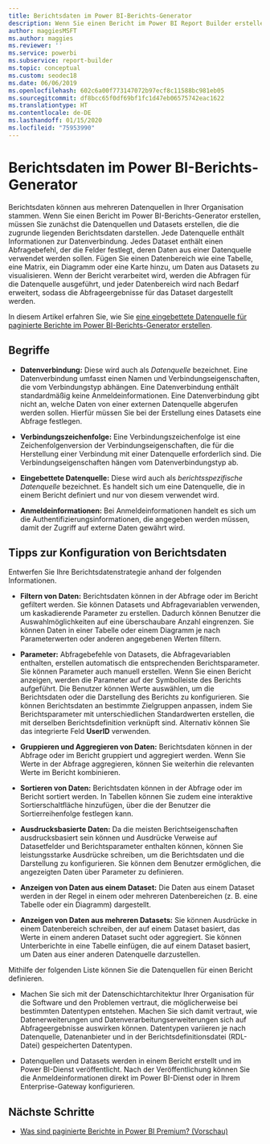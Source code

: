 ```yaml
---
title: Berichtsdaten im Power BI-Berichts-Generator
description: Wenn Sie einen Bericht im Power BI Report Builder erstellen, müssen Sie zunächst die Datenquellen und Datasets erstellen, die die zugrunde liegenden Berichtsdaten darstellen.
author: maggiesMSFT
ms.author: maggies
ms.reviewer: ''
ms.service: powerbi
ms.subservice: report-builder
ms.topic: conceptual
ms.custom: seodec18
ms.date: 06/06/2019
ms.openlocfilehash: 602c6a00f773147072b97ecf8c11588bc981eb05
ms.sourcegitcommit: df8bcc65f0df69bf1fc1d47eb06575742eac1622
ms.translationtype: HT
ms.contentlocale: de-DE
ms.lasthandoff: 01/15/2020
ms.locfileid: "75953990"
---
```

# <a name="report-data-in-power-bi-report-builder"></a>Berichtsdaten im Power BI-Berichts-Generator

Berichtsdaten können aus mehreren Datenquellen in Ihrer Organisation stammen. Wenn Sie einen Bericht im Power BI-Berichts-Generator erstellen, müssen Sie zunächst die Datenquellen und Datasets erstellen, die die zugrunde liegenden Berichtsdaten darstellen. Jede Datenquelle enthält Informationen zur Datenverbindung. Jedes Dataset enthält einen Abfragebefehl, der die Felder festlegt, deren Daten aus einer Datenquelle verwendet werden sollen. Fügen Sie einen Datenbereich wie eine Tabelle, eine Matrix, ein Diagramm oder eine Karte hinzu, um Daten aus Datasets zu visualisieren. Wenn der Bericht verarbeitet wird, werden die Abfragen für die Datenquelle ausgeführt, und jeder Datenbereich wird nach Bedarf erweitert, sodass die Abfrageergebnisse für das Dataset dargestellt werden.  

In diesem Artikel erfahren Sie, wie Sie [eine eingebettete Datenquelle für paginierte Berichte im Power BI-Berichts-Generator erstellen](paginated-reports-embedded-data-source.md).


##  <a name="BkMk_ReportDataTerms"></a> Begriffe  
  
- **Datenverbindung:** Diese wird auch als *Datenquelle* bezeichnet. Eine Datenverbindung umfasst einen Namen und Verbindungseigenschaften, die vom Verbindungstyp abhängen. Eine Datenverbindung enthält standardmäßig keine Anmeldeinformationen. Eine Datenverbindung gibt nicht an, welche Daten von einer externen Datenquelle abgerufen werden sollen. Hierfür müssen Sie bei der Erstellung eines Datasets eine Abfrage festlegen.  
  
- **Verbindungszeichenfolge:** Eine Verbindungszeichenfolge ist eine Zeichenfolgenversion der Verbindungseigenschaften, die für die Herstellung einer Verbindung mit einer Datenquelle erforderlich sind. Die Verbindungseigenschaften hängen vom Datenverbindungstyp ab.  
  
- **Eingebettete Datenquelle:** Diese wird auch als *berichtsspezifische Datenquelle* bezeichnet. Es handelt sich um eine Datenquelle, die in einem Bericht definiert und nur von diesem verwendet wird.  
  
- **Anmeldeinformationen:** Bei Anmeldeinformationen handelt es sich um die Authentifizierungsinformationen, die angegeben werden müssen, damit der Zugriff auf externe Daten gewährt wird.  
  
##  <a name="BkMk_ReportDataTips"></a> Tipps zur Konfiguration von Berichtsdaten

 Entwerfen Sie Ihre Berichtsdatenstrategie anhand der folgenden Informationen.  
  
- **Filtern von Daten:** Berichtsdaten können in der Abfrage oder im Bericht gefiltert werden. Sie können Datasets und Abfragevariablen verwenden, um kaskadierende Parameter zu erstellen. Dadurch können Benutzer die Auswahlmöglichkeiten auf eine überschaubare Anzahl eingrenzen. Sie können Daten in einer Tabelle oder einem Diagramm je nach Parameterwerten oder anderen angegebenen Werten filtern.  
  
- **Parameter:** Abfragebefehle von Datasets, die Abfragevariablen enthalten, erstellen automatisch die entsprechenden Berichtsparameter. Sie können Parameter auch manuell erstellen. Wenn Sie einen Bericht anzeigen, werden die Parameter auf der Symbolleiste des Berichts aufgeführt. Die Benutzer können Werte auswählen, um die Berichtsdaten oder die Darstellung des Berichts zu konfigurieren. Sie können Berichtsdaten an bestimmte Zielgruppen anpassen, indem Sie Berichtsparameter mit unterschiedlichen Standardwerten erstellen, die mit derselben Berichtsdefinition verknüpft sind. Alternativ können Sie das integrierte Feld **UserID** verwenden. 
  
- **Gruppieren und Aggregieren von Daten:** Berichtsdaten können in der Abfrage oder im Bericht gruppiert und aggregiert werden. Wenn Sie Werte in der Abfrage aggregieren, können Sie weiterhin die relevanten Werte im Bericht kombinieren.  
  
- **Sortieren von Daten:** Berichtsdaten können in der Abfrage oder im Bericht sortiert werden. In Tabellen können Sie zudem eine interaktive Sortierschaltfläche hinzufügen, über die der Benutzer die Sortierreihenfolge festlegen kann.  
  
- **Ausdrucksbasierte Daten:** Da die meisten Berichtseigenschaften ausdrucksbasiert sein können und Ausdrücke Verweise auf Datasetfelder und Berichtsparameter enthalten können, können Sie leistungsstarke Ausdrücke schreiben, um die Berichtsdaten und die Darstellung zu konfigurieren. Sie können dem Benutzer ermöglichen, die angezeigten Daten über Parameter zu definieren.  
  
- **Anzeigen von Daten aus einem Dataset:** Die Daten aus einem Dataset werden in der Regel in einem oder mehreren Datenbereichen (z. B. eine Tabelle oder ein Diagramm) dargestellt.  
  
- **Anzeigen von Daten aus mehreren Datasets:** Sie können Ausdrücke in einem Datenbereich schreiben, der auf einem Dataset basiert, das Werte in einem anderen Dataset sucht oder aggregiert. Sie können Unterberichte in eine Tabelle einfügen, die auf einem Dataset basiert, um Daten aus einer anderen Datenquelle darzustellen.  
  
 Mithilfe der folgenden Liste können Sie die Datenquellen für einen Bericht definieren.  
  
- Machen Sie sich mit der Datenschichtarchitektur Ihrer Organisation für die Software und den Problemen vertraut, die möglicherweise bei bestimmten Datentypen entstehen. Machen Sie sich damit vertraut, wie Datenerweiterungen und Datenverarbeitungserweiterungen sich auf Abfrageergebnisse auswirken können. Datentypen variieren je nach Datenquelle, Datenanbieter und in der Berichtsdefinitionsdatei (RDL-Datei) gespeicherten Datentypen.  
  
- Datenquellen und Datasets werden in einem Bericht erstellt und im Power BI-Dienst veröffentlicht. Nach der Veröffentlichung können Sie die Anmeldeinformationen direkt im Power BI-Dienst oder in Ihrem Enterprise-Gateway konfigurieren. 

## <a name="next-steps"></a>Nächste Schritte

- [Was sind paginierte Berichte in Power BI Premium? (Vorschau)](paginated-reports-report-builder-power-bi.md)  
